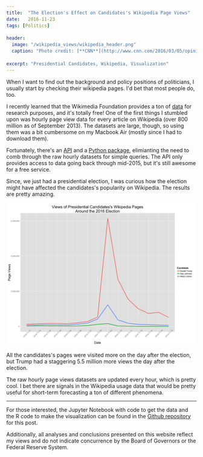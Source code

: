 ```yaml
---
title:  "The Election's Effect on Candidates's Wikipedia Page Views"
date:   2016-11-23
tags: [Politics]

header:
  image: "/wikipedia_views/wikipedia_header.png"
  caption: "Photo credit: [**CNN**](http://www.cnn.com/2016/03/05/opinions/clinton-trump-made-for-each-other-opinion-zelizer/)"

excerpt: "Presidential Candidates, Wikipedia, Visualization"
---
```


When I want to find out the background and policy positions of politicians, I usually start by checking their wikipedia pages. I'd bet that most people do, too.

I recently learned that the Wikimedia Foundation provides a ton of [data](https://meta.wikimedia.org/wiki/Research:Data) for research purposes, and it's totally free! One of the first things I stumbled upon was hourly page view data for every article on Wikipedia (over 800 million as of September 2013). The datasets are large, though, so using them was a bit cumbersome on my Macbook Air (mostly since I had to download them).

Fortunately, there's an [API](https://www.mediawiki.org/wiki/API:Main_page) and a [Python package](https://github.com/mediawiki-utilities/python-mwviews), elimianting the need to comb through the raw hourly datasets for simple queries. The API only provides access to data going back through mid-2015, but it's still awesome for a free service.

Since, we just had a presidential election, I was curious how the election might have affected the candidates's popularity on Wikipedia. The results are pretty amazing.


![](/images/wikipedia_views/presidential_wiki_views.png?raw=true)

All the candidates's pages were visited more on the day after the election, but Trump had a staggering 5.5 million more views the day after the election.


The raw hourly page views datasets are updated every hour, which is pretty cool. I bet there are signals in the Wikipedia usage data that would be pretty useful for short-term forecasting a ton of different phenomena.

***

For those interested, the Jupyter Notebook with code to get the data and the R code to make the visualization can be found in the [Github repository](https://github.com/beckernick/visualizations/tree/master/State_of_the_Union_Wordcloud) for this post. 

Additionally, all analyses and conclusions presented on this website reflect my views and do not indicate concurrence by the Board of Governors or the Federal Reserve System.



